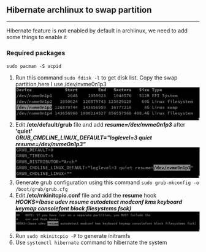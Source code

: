 ## Hibernate archlinux to swap partition
-----------------------
Hibernate feature is not enabled by default in archlinux, we need to add some things to enable it
### Required packages
```
sudo pacman -S acpid
```
1) Run this command `sudo fdisk -l` to get disk list. Copy the swap partition,here I use /dev/nvme0n1p3
![Partition List](images/partitions.png)
2) Edit __/etc/default/grub__ file and add __*resume=/dev/nvme0n1p3*__ after __'quiet'__ \
__*GRUB_CMDLINE_LINUX_DEFAULT="loglevel=3 quiet resume=/dev/nvme0n1p3"*__
![Grub Configuration](images/grub.png)
3) Generate grub configuration using this command `sudo grub-mkconfig -o /boot/grub/grub.cfg`
4) Edit __/etc/mkinitcpio.conf__ file and add the __resume__ hook\
__*HOOKS=(base udev resume autodetect modconf kms keyboard keymap consolefont block filesystems fsck)*__
![mkinitcpio](images/mkinitcpio.png)
5) Run `sudo mkinitcpio -P` to generate initramfs
6) Use `systemctl hibernate` command to hibernate the system